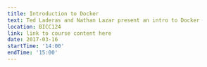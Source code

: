 ```yaml
---
title: Introduction to Docker
text: Ted Laderas and Nathan Lazar present an intro to Docker
location: BICC124
link: link to course content here
date: 2017-03-16
startTime: '14:00'
endTime: '15:00'
---
```


